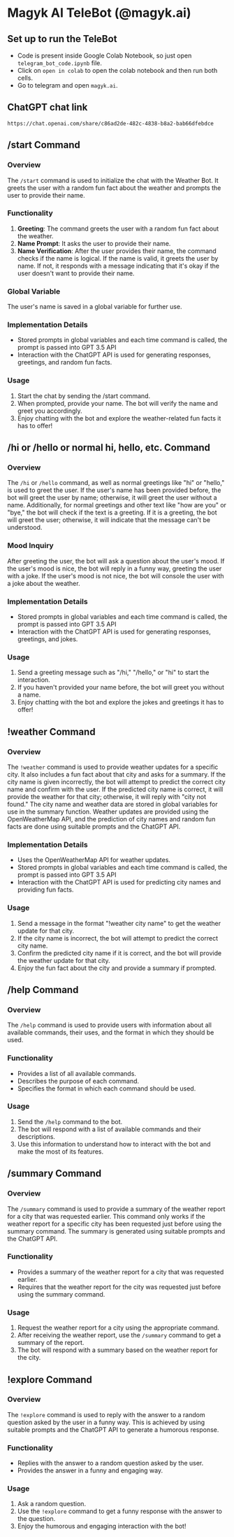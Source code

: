 # Magyk AI TeleBot (@magyk.ai)

## Set up to run the TeleBot
- Code is present inside Google Colab Notebook, so just open `telegram_bot_code.ipynb` file.
- Click on `open in colab` to open the colab notebook and then run both cells.
- Go to telegram and open `magyk.ai`.

## ChatGPT chat link
```
https://chat.openai.com/share/c86ad2de-482c-4838-b8a2-bab66dfebdce
```

## /start Command

### Overview
The `/start` command is used to initialize the chat with the Weather Bot. It greets the user with a random fun fact about the weather and prompts the user to provide their name.

### Functionality
1. **Greeting**: The command greets the user with a random fun fact about the weather.
2. **Name Prompt**: It asks the user to provide their name.
3. **Name Verification**: After the user provides their name, the command checks if the name is logical. If the name is valid, it greets the user by name. If not, it responds with a message indicating that it's okay if the user doesn't want to provide their name.

### Global Variable
The user's name is saved in a global variable for further use.

### Implementation Details
- Stored prompts in global variables and each time command is called, the prompt is passed into GPT 3.5 API
- Interaction with the ChatGPT API is used for generating responses, greetings, and random fun facts.

### Usage
1. Start the chat by sending the /start command.
2. When prompted, provide your name. The bot will verify the name and greet you accordingly.
3. Enjoy chatting with the bot and explore the weather-related fun facts it has to offer!

## /hi or /hello or normal hi, hello, etc. Command

### Overview
The `/hi` or `/hello` command, as well as normal greetings like "hi" or "hello," is used to greet the user. If the user's name has been provided before, the bot will greet the user by name; otherwise, it will greet the user without a name. Additionally, for normal greetings and other text like "how are you" or "bye," the bot will check if the text is a greeting. If it is a greeting, the bot will greet the user; otherwise, it will indicate that the message can't be understood.

### Mood Inquiry
After greeting the user, the bot will ask a question about the user's mood. If the user's mood is nice, the bot will reply in a funny way, greeting the user with a joke. If the user's mood is not nice, the bot will console the user with a joke about the weather.

### Implementation Details
- Stored prompts in global variables and each time command is called, the prompt is passed into GPT 3.5 API
- Interaction with the ChatGPT API is used for generating responses, greetings, and jokes.

### Usage
1. Send a greeting message such as "/hi," "/hello," or "hi" to start the interaction.
2. If you haven't provided your name before, the bot will greet you without a name.
3. Enjoy chatting with the bot and explore the jokes and greetings it has to offer!

## !weather Command

### Overview
The `!weather` command is used to provide weather updates for a specific city. It also includes a fun fact about that city and asks for a summary. If the city name is given incorrectly, the bot will attempt to predict the correct city name and confirm with the user. If the predicted city name is correct, it will provide the weather for that city; otherwise, it will reply with "city not found." The city name and weather data are stored in global variables for use in the summary function. Weather updates are provided using the OpenWeatherMap API, and the prediction of city names and random fun facts are done using suitable prompts and the ChatGPT API.

### Implementation Details
- Uses the OpenWeatherMap API for weather updates.
- Stored prompts in global variables and each time command is called, the prompt is passed into GPT 3.5 API
- Interaction with the ChatGPT API is used for predicting city names and providing fun facts.

### Usage
1. Send a message in the format "!weather city name" to get the weather update for that city.
2. If the city name is incorrect, the bot will attempt to predict the correct city name.
3. Confirm the predicted city name if it is correct, and the bot will provide the weather update for that city.
4. Enjoy the fun fact about the city and provide a summary if prompted.

## /help Command

### Overview
The `/help` command is used to provide users with information about all available commands, their uses, and the format in which they should be used.

### Functionality
- Provides a list of all available commands.
- Describes the purpose of each command.
- Specifies the format in which each command should be used.

### Usage
1. Send the `/help` command to the bot.
2. The bot will respond with a list of available commands and their descriptions.
3. Use this information to understand how to interact with the bot and make the most of its features.

## /summary Command

### Overview
The `/summary` command is used to provide a summary of the weather report for a city that was requested earlier. This command only works if the weather report for a specific city has been requested just before using the summary command. The summary is generated using suitable prompts and the ChatGPT API.

### Functionality
- Provides a summary of the weather report for a city that was requested earlier.
- Requires that the weather report for the city was requested just before using the summary command.

### Usage
1. Request the weather report for a city using the appropriate command.
2. After receiving the weather report, use the `/summary` command to get a summary of the report.
3. The bot will respond with a summary based on the weather report for the city.

## !explore Command

### Overview
The `!explore` command is used to reply with the answer to a random question asked by the user in a funny way. This is achieved by using suitable prompts and the ChatGPT API to generate a humorous response.

### Functionality
- Replies with the answer to a random question asked by the user.
- Provides the answer in a funny and engaging way.

### Usage
1. Ask a random question.
2. Use the `!explore` command to get a funny response with the answer to the question.
3. Enjoy the humorous and engaging interaction with the bot!




